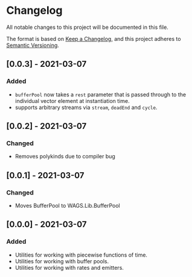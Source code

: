 # Changelog

All notable changes to this project will be documented in this file.

The format is based on [Keep a Changelog](https://keepachangelog.com/en/1.0.0/),
and this project adheres to [Semantic Versioning](https://semver.org/spec/v2.0.0.html).

## [0.0.3] - 2021-03-07

### Added

- `bufferPool` now takes a `rest` parameter that is passed through to the individual vector element at instantiation time.
- supports arbitrary streams via `stream`, `deadEnd` and `cycle`.

## [0.0.2] - 2021-03-07

### Changed

- Removes polykinds due to compiler bug

## [0.0.1] - 2021-03-07

### Changed

- Moves BufferPool to WAGS.Lib.BufferPool

## [0.0.0] - 2021-03-07

### Added

- Utilities for working with piecewise functions of time.
- Utilities for working with buffer pools.
- Utilities for working with rates and emitters.